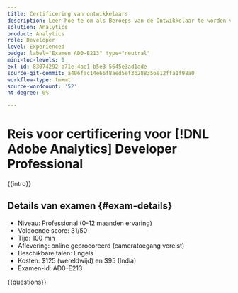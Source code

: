 ```yaml
---
title: Certificering van ontwikkelaars
description: Leer hoe te om als Beroeps van de Ontwikkelaar te worden verklaard  [!DNL Adobe Analytics] .
solution: Analytics
product: Analytics
role: Developer
level: Experienced
badge: label="Examen AD0-E213" type="neutral"
mini-toc-levels: 1
exl-id: 83074292-b71e-4ae1-b5e3-5645e3ad1ade
source-git-commit: a406fac14e66f8aed5ef3b288356e12ffa1f98a0
workflow-type: tm+mt
source-wordcount: '52'
ht-degree: 0%

---
```


# Reis voor certificering voor [!DNL Adobe Analytics] Developer Professional

{{intro}}

## Details van examen {#exam-details}

* Niveau: Professional (0-12 maanden ervaring)
* Voldoende score: 31/50
* Tijd: 100 min
* Aflevering: online geprocoreerd (cameratoegang vereist)
* Beschikbare talen: Engels
* Kosten: $125 (wereldwijd) en $95 (India)
* Examen-id: AD0-E213

{{questions}}
